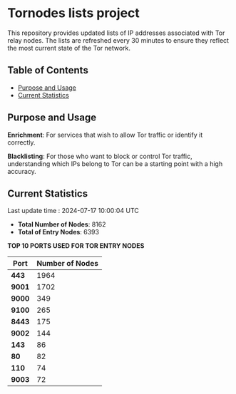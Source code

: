 # Tornodes lists project

This repository provides updated lists of IP addresses associated with Tor relay nodes. The lists are refreshed every 30 minutes to ensure they reflect the most current state of the Tor network.

## Table of Contents

- [Purpose and Usage](#purpose-and-usage)
- [Current Statistics](#current-statistics)


## Purpose and Usage

**Enrichment**: For services that wish to allow Tor traffic or identify it correctly.

**Blacklisting**: For those who want to block or control Tor traffic, understanding which IPs belong to Tor can be a starting point with a high accuracy.

## Current Statistics

Last update time : 2024-07-17 10:00:04 UTC

- **Total Number of Nodes**: 8162
- **Total of Entry Nodes**: 6393

**TOP 10 PORTS USED FOR TOR ENTRY NODES**

| **Port** | **Number of Nodes** |
|------|-----------------|
| **443**   | 1964  |
| **9001**   | 1702  |
| **9000**   | 349  |
| **9100**   | 265  |
| **8443**   | 175  |
| **9002**   | 144  |
| **143**   | 86  |
| **80**   | 82  |
| **110**   | 74  |
| **9003**   | 72  |

